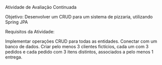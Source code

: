Atividade de Avaliação Continuada

Objetivo: Desenvolver um CRUD para um sistema de pizzaria, utilizando Spring JPA

Requisitos da Atividade:

Implementar operações CRUD para todas as entidades. Conectar com um banco de dados. Criar pelo menos 3 clientes fictícios, cada um com 3 pedidos e cada pedido com 3 itens distintos, associados a pelo menos 1 entrega.
